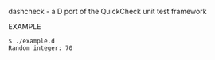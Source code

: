 dashcheck - a D port of the QuickCheck unit test framework

EXAMPLE

	$ ./example.d 
	Random integer: 70